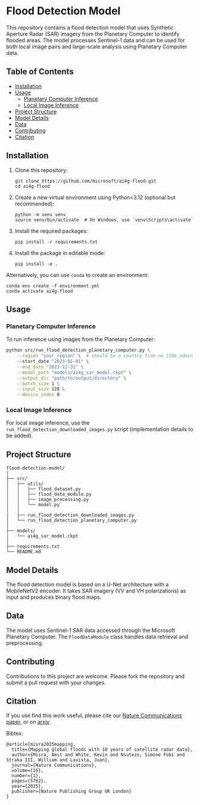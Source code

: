 # Flood Detection Model

This repository contains a flood detection model that uses Synthetic Aperture Radar (SAR) imagery from the Planetary Computer to identify flooded areas. The model processes Sentinel-1 data and can be used for both local image pairs and large-scale analysis using Planetary Computer data.

## Table of Contents
- [Installation](#installation)
- [Usage](#usage)
  - [Planetary Computer Inference](#planetary-computer-inference)
  - [Local Image Inference](#local-image-inference)
- [Project Structure](#project-structure)
- [Model Details](#model-details)
- [Data](#data)
- [Contributing](#contributing)
- [Citation](#citation)

## Installation

1. Clone this repository:
   ```
   git clone https://github.com/microsoft/ai4g-flood.git
   cd ai4g-flood
   ```

2. Create a new virtual environment using Python<3.12 (optional but recommended):
   ```
   python -m venv venv
   source venv/bin/activate  # On Windows, use `venv\Scripts\activate`
   ```

3. Install the required packages:
   ```
   pip install -r requirements.txt
   ```

4. Install the package in editable mode:
   ```
   pip install -e .
   ```


Alternatively, you can use `conda` to create an environment:
```
conda env create -f environment.yml
conda activate ai4g-flood
```


## Usage

### Planetary Computer Inference

To run inference using images from the Planetary Computer:

```bash
python src/run_flood_detection_planetary_computer.py \
    --region "your_region" \  # should be a country from ne_110m_admin_0_countries.shp, see src/data/country_boundaries
    --start_date "2023-01-01" \
    --end_date "2023-12-31" \
    --model_path "models/ai4g_sar_model.ckpt" \
    --output_dir "path/to/output/directory" \
    --batch_size 1 \
    --input_size 128 \
    --device_index 0
```

### Local Image Inference

For local image inference, use the `run_flood_detection_downloaded_images.py` script (implementation details to be added).

## Project Structure

```
flood-detection-model/
│
├── src/
│   ├── utils/
│   │   ├── flood_dataset.py
│   │   ├── flood_data_module.py
│   │   ├── image_processing.py
│   │   └── model.py
│   │
|   ├── run_flood_detection_downloaded_images.py
│   └── run_flood_detection_planetary_computer.py
│
├── models/
│   └── ai4g_sar_model.ckpt
│
├── requirements.txt
└── README.md
```

## Model Details

The flood detection model is based on a U-Net architecture with a MobileNetV2 encoder. It takes SAR imagery (VV and VH polarizations) as input and produces binary flood maps.

## Data

The model uses Sentinel-1 SAR data accessed through the Microsoft Planetary Computer. The `FloodDataModule` class handles data retrieval and preprocessing.

## Contributing

Contributions to this project are welcome. Please fork the repository and submit a pull request with your changes.

## Citation

If you use find this work useful, please cite our [Nature Communications paper](https://arxiv.org/abs/2411.01411), or on [arxiv](https://arxiv.org/abs/2411.01411).

Bibtex:
```
@article{misra2025mapping,
  title={Mapping global floods with 10 years of satellite radar data},
  author={Misra, Amit and White, Kevin and Nsutezo, Simone Fobi and Straka III, William and Lavista, Juan},
  journal={Nature Communications},
  volume={16},
  number={1},
  pages={5762},
  year={2025},
  publisher={Nature Publishing Group UK London}
}
```

